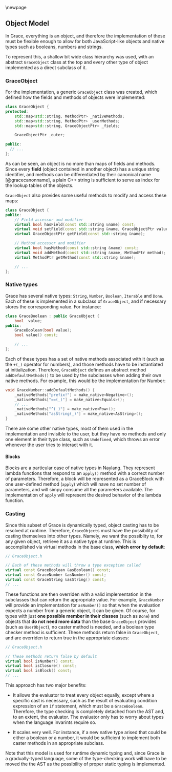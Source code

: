 \newpage

Object Model
------

In Grace, everything is an object, and therefore the implementation of these
must be flexible enough to allow for both JavaScript-like objects and native
types such as booleans, numbers and strings.

To represent this, a shallow bit wide class hierarchy was used, with an abstract `GraceObject` class at the top and every other type of object implemented as a direct subclass of it.

### GraceObject

For the implementation, a generic `GraceObject` class was created, which defined
how the fields and methods of objects were implemented:

```c++
class GraceObject {
protected:
    std::map<std::string, MethodPtr> _nativeMethods;
    std::map<std::string, MethodPtr> _userMethods;
    std::map<std::string, GraceObjectPtr> _fields;

    GraceObjectPtr _outer;

public:
  // ...
};
```

As can be seen, an object is no more than maps of fields and methods. Since
every __field__ (object contained in another object) has a unique string
identifier, and methods can be differentiated by their canonical name
[@gracecanonname], a plain C++ string is sufficient to serve as index for the
lookup tables of the objects.

`GraceObject` also provides some useful methods to modify and access these maps:

```c++
class GraceObject {
public:
    // Field accessor and modifier
    virtual bool hasField(const std::string &name) const;
    virtual void setField(const std::string &name, GraceObjectPtr value);
    virtual GraceObjectPtr getField(const std::string &name);

    // Method accessor and modifier
    virtual bool hasMethod(const std::string &name) const;
    virtual void addMethod(const std::string &name, MethodPtr method);
    virtual MethodPtr getMethod(const std::string &name);

    // ...
};
```

### Native types

Grace has several native types: `String`, `Number`, `Boolean`, `Iterable` and `Done`. Each of these
is implemented in a subclass of `GraceObject`, and if necessary stores the
corresponding value. For instance:

```c++
class GraceBoolean : public GraceObject {
    bool _value;
public:
    GraceBoolean(bool value);
    bool value() const;

    // ...
};
```

Each of these types has a set of native methods associated with it (such as the
`+(_)` operator for numbers), and those methods have to be instantiated at
initialization. Therefore, `GraceObject` defines an abstract method
`addDefaultMethods()` to be used by the subclasses when adding their own native
methods. For example, this would be the implementation for Number:

```c++
void GraceNumber::addDefaultMethods() {
    _nativeMethods["prefix!"] = make_native<Negative>();
    _nativeMethods["==(_)"] = make_native<Equals>();
    // ...
    _nativeMethods["^(_)"] = make_native<Pow>();
    _nativeMethods["asString(_)"] = make_native<AsString>();
}
```

There are some other native types, most of them used in the implementation and
invisible to the user, but they have no methods and only one element in their
type class, such as `Undefined`, which throws an error whenever the user tries
to interact with it.

#### Blocks

Blocks are a particular case of native types in Naylang. They represent lambda functions that respond to an `apply()` method with a correct number of parameters. Therefore, a block will be represented as a GraceBlock with one user-defined method (`apply`) which will nave no set number of parameters, and will simpy consume all the parameters available. The implementation of `apply` will represent the desired behavior of the lambda function.

### Casting

Since this subset of Grace is dynamically typed, object casting has to be
resolved at runtime. Therefore, `GraceObject`s must have the possibility of
casting themselves into other types. Namely, we want the possiblity to,
for any given object, retrieve it as a native type at runtime. This is
accomplished via virtual methods in the base class, **which error by default**:

```c++
// GraceObject.h

// Each of these methods will throw a type exception called
virtual const GraceBoolean &asBoolean() const;
virtual const GraceNumber &asNumber() const;
virtual const GraceString &asString() const;
// ...
```

These functions are then overriden with a valid implementation in the subclasses that can return the appropriate value. For example, `GraceNumber` will provide an implementation for `asNumber()` so that when the evaluation expects a number from a generic object, it can be given. Of course, for types with just **one possible member in their classes** (such as `Done`) and objects that **do not need more data** than the base `GraceObject` provides (such as `UserObject`), no caster method is needed, and a boolean type checker method is sufficient. These methods return false in `GraceObject`, and are overriden to return true in the appropriate classes:

```c++
// GraceObject.h

// These methods return false by default
virtual bool isNumber() const;
virtual bool isClosure() const;
virtual bool isBlock() const;
// ...
```

This approach has two major benefits:

- It allows the evaluator to treat every object equally, except where a specific cast is necessary, such as the result of evaluating condition expression of an `if` statement, which must be a `GraceBoolean`. Therefore, the type checking is completely detached from the AST and, to an extent, the evaluator. The evaluator only has to worry about types when the language invarints require so.

- It scales very well. For instance, if a new native type arised that could be either a boolean or a number, it would be sufficient to implement both caster methods in an appropriate subclass.

Note that this model is used for runtime dynamic typing and, since Grace is a gradually-typed language, some of the type-checking work will have to be moved the the AST as the possibility of proper static typing is implemented.
